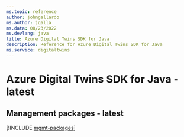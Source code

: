 ```yaml
---
ms.topic: reference
author: johngallardo
ms.author: jgalla
ms.data: 08/23/2022
ms.devlang: java
title: Azure Digital Twins SDK for Java
description: Reference for Azure Digital Twins SDK for Java
ms.service: digitaltwins
---
```

# Azure Digital Twins SDK for Java - latest

## Management packages - latest
[!INCLUDE [mgmt-packages](digital-twins-mgmt-index.md)]